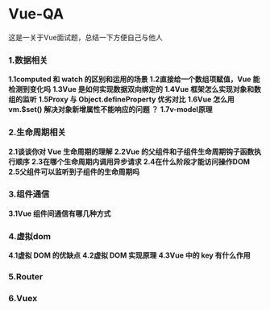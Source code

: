 # Vue-QA

这是一关于Vue面试题，总结一下方便自己与他人

### 1.数据相关
__1.1computed 和 watch 的区别和运用的场景__
__1.2直接给一个数组项赋值，Vue 能检测到变化吗__
__1.3Vue 是如何实现数据双向绑定的__
__1.4Vue 框架怎么实现对象和数组的监听__
__1.5Proxy 与 Object.defineProperty 优劣对比__
__1.6Vue 怎么用 vm.$set() 解决对象新增属性不能响应的问题 ？__
__1.7v-model原理__

### 2.生命周期相关
__2.1谈谈你对 Vue 生命周期的理解__
__2.2Vue 的父组件和子组件生命周期钩子函数执行顺序__
__2.3在哪个生命周期内调用异步请求__
__2.4在什么阶段才能访问操作DOM__
__2.5父组件可以监听到子组件的生命周期吗__

### 3.组件通信
__3.1Vue 组件间通信有哪几种方式__

### 4.虚拟dom
__4.1虚拟 DOM 的优缺点__
__4.2虚拟 DOM 实现原理__
__4.3Vue 中的 key 有什么作用__

### 5.Router


### 6.Vuex
